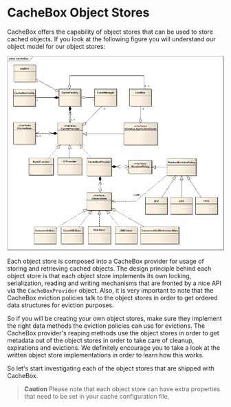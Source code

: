 # CacheBox Object Stores

CacheBox offers the capability of object stores that can be used to store cached objects. If you look at the following figure you will understand our object model for our object stores:

<img src="../images/cachebox_majorclasses.png">

Each object store is composed into a CacheBox provider for usage of storing and retrieving cached objects. The design principle behind each object store is that each object store implements its own locking, serialization, reading and writing mechanisms that are fronted by a nice API via the `CacheBoxProvider` object. Also, it is very important to note that the CacheBox eviction policies talk to the object stores in order to get ordered data structures for eviction purposes.

So if you will be creating your own object stores, make sure they implement the right data methods the eviction policies can use for evictions. The CacheBox provider's reaping methods use the object stores in order to get metadata out of the object stores in order to take care of cleanup, expirations and evictions. We definitely encourage you to take a look at the written object store implementations in order to learn how this works. 

So let's start investigating each of the object stores that are shipped with CacheBox.

> **Caution** Please note that each object store can have extra properties that need to be set in your cache configuration file.


